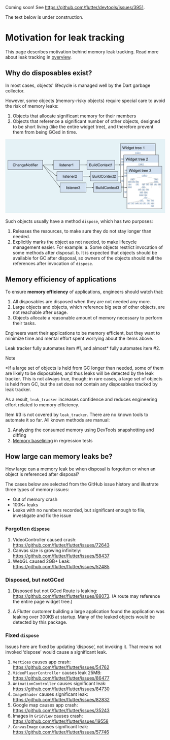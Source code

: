 
Coming soon! See https://github.com/flutter/devtools/issues/3951.

The text below is under construction.

# Motivation for leak tracking

This page describes motivation behind memory leak tracking.
Read more about leak tracking in [overview](OVERVIEW.md).

## Why do disposables exist?

In most cases, objects' lifecycle is managed well by the Dart garbage collector.

However, some objects (memory-risky objects) require special care to avoid the risk of memory leaks:
1. Objects that allocate significant memory for their members
2. Objects that reference a significant number of other objects, designed to be short living (like the entire widget tree),
and therefore prevent them from being GCed in time.

![leak](images/leak.png "Leak")

Such objects usually have a method `dispose`, which has two purposes:

1. Releases the resources, to make sure they do not stay longer than needed.
2. Explicitly marks the object as not needed, to make lifecycle management easier. For example:
    a. Some objects restrict invocation of some methods after disposal.
    b. It is expected that objects should be available for GC after disposal, so owners of the objects should null the references after invocation of `dispose`.

## Memory efficiency of applications

To ensure **memory efficiency** of applications, engineers should watch that:
1. All disposables are disposed when they are not needed any more.
2. Large objects and objects, which reference big sets of other objects, are not reachable after usage.
3. Objects allocate a reasonable amount of memory necessary to perform their tasks.

Engineers want their applications to be memory efficient, but they want to minimize time and mental effort spent worrying about the items above.

Leak tracker fully automates item #1, and almost* fully automates item #2.

> [!NOTE]
> *If a large set of objects is held from GC longer than needed, some of them are likely to be disposables, and thus leaks will be detected by the leak tracker. This is not always true, though; in rare cases, a large set of objects is held from GC, but the set does not contain any disposables tracked by leak tracker.

As a result, `leak_tracker` increases confidence and reduces engineering effort related to memory efficiency.

Item #3 is not covered by `leak_tracker`. There are no known tools to automate it so far. All known methods are manual:
1. Analyzing the consumed memory using DevTools snapshotting and diffing
2. [Memory baselining](../BASELINE.md) in regression tests

## How large can memory leaks be?

How large can a memory leak be when disposal is forgotten or when an object is referenced after disposal?

The cases below are selected from the GitHub issue history and illustrate three types of memory issues:

* Out of memory crash
* 100K+ leaks
* Leaks with no numbers recorded, but significant enough to file, investigate and fix the issue

### Forgotten `dispose`

1. VideoController caused crash: https://github.com/flutter/flutter/issues/72643
2. Canvas size is growing infinitely: https://github.com/flutter/flutter/issues/58437
3. WebGL caused 2GB+ Leak: https://github.com/flutter/flutter/issues/52485

### Disposed, but notGCed

1. Disposed but not GCed Route is leaking: https://github.com/flutter/flutter/issues/88073.
(A route may reference the entire page widget tree.)

2. A Flutter customer building a large application found the application was leaking over 300KB at startup. Many of the leaked objects would be detected by this package.
<!-- Internal Google reference: http://b/179704144 -->

### Fixed `dispose`

Issues here are fixed by updating ‘dispose’, not invoking it.
That means not invoked ‘dispose’ would cause a significant leak.

1. `Vertices` causes app crash: https://github.com/flutter/flutter/issues/54762
2. `VideoPlayerController` causes leak 25MB: https://github.com/flutter/flutter/issues/86477
3. `AnimationController` causes significant leak: https://github.com/flutter/flutter/issues/84730
4. `ImageShader` causes significant leak: https://github.com/flutter/flutter/issues/82832
5. Google map causes app crash: https://github.com/flutter/flutter/issues/35243
6. Images in `GridView` causes crash: https://github.com/flutter/flutter/issues/19558
7. `CanvasImage` causes significant leak: https://github.com/flutter/flutter/issues/57746
